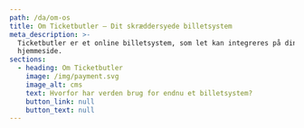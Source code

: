 ```yaml
---
path: /da/om-os
title: Om Ticketbutler – Dit skræddersyede billetsystem
meta_description: >-
  Ticketbutler er et online billetsystem, som let kan integreres på din egen
  hjemmeside. 
sections:
  - heading: Om Ticketbutler
    image: /img/payment.svg
    image_alt: cms
    text: Hvorfor har verden brug for endnu et billetsystem?
    button_link: null
    button_text: null
---
```

